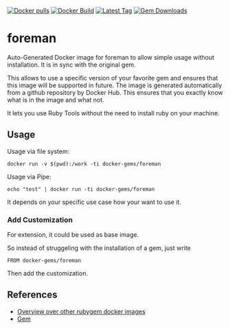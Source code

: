 [![Docker pulls](https://img.shields.io/docker/pulls/rubygem/foreman.svg)](https://hub.docker.com/r/rubygem/foreman/)
[![Docker Build](https://img.shields.io/docker/automated/rubygem/foreman.svg)](https://hub.docker.com/r/rubygem/foreman/)
[![Latest Tag](https://img.shields.io/github/tag/docker-rubygem/foreman.svg)](https://hub.docker.com/r/rubygem/foreman/)
[![Gem Downloads](https://img.shields.io/gem/dt/foreman.svg)](https://rubygems.org/gems/foreman/)
# foreman

Auto-Generated Docker image for foreman to allow simple usage without installation.
It is in sync with the original gem.

This allows to use a specific version of your favorite gem and ensures that this image will be supported in future.
The image is generated automatically from a github repository by Docker Hub.
This ensures that you exactly know what is in the image and what not.

It lets you use Ruby Tools without the need to install ruby on your machine.

## Usage

Usage via file system:

`docker run -v $(pwd):/work -ti docker-gems/foreman`

Usage via Pipe:

`echo "test" | docker run -ti docker-gems/foreman`

It depends on your specific use case how your want to use it.

### Add Customization

For extension, it could be used as base image.

So instead of struggeling with the installation of a gem, just write

`FROM docker-gems/foreman`

Then add the customization.

## References

 - [Overview over other rubygem docker images](https://github.com/thinkbot/docker-rubygem)
 - [Gem](https://rubygems.org/gems/foreman/)
